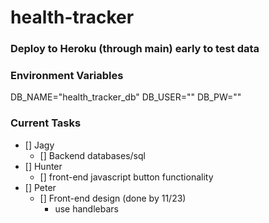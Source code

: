 # health-tracker

### Deploy to Heroku (through main) early to test data

### Environment Variables
DB_NAME="health_tracker_db"
DB_USER="" <your username>
DB_PW="" <your password>


### Current Tasks

* [] Jagy
    * [] Backend databases/sql
* [] Hunter
    * [] front-end javascript button functionality
* [] Peter
    * [] Front-end design (done by 11/23)
        * use handlebars